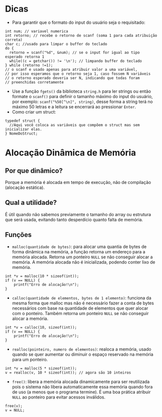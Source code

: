 # Dicas
* Para garantir que o formato do input do usuário seja o requisitado:
```
int num; // variavel numerica
int retorno; // recebe o retorno de scanf (soma 1 para cada atribuição correta)
char c; //usado para limpar o buffer do teclado
do {
  retorno = scanf("%d", &num); // se o input for igual ao tipo esperado retorna 1
  while((c = getchar()) != '\n'); // limpando buffer do teclado
} while (retorno !=1);
// o scanf e usado apenas para atribuir valor a uma variável,
// por isso esperamos que o retorno seja 1, caso fossem N variáveis
// o retorno esperado deveria ser N, indicando que todas foram
// preenchidas corretamente
```
* Use a função ```fgets()``` da biblioteca ```string.h``` para ler strings ou então formate o ```scanf()``` para definir o tamanho máximo do input do usuário, por exemplo: ```scanf("%50[^\n]", string)```, desse forma a string terá no máximo 50 letras e a leitura se encerrará ao pressionar ```Enter```.
* Como criar um struct:
```
typedef struct {
  //Aqui você coloca as variáveis que compõem o struct mas sem inicializar elas.
} NomeDoStruct;
```
# Alocação Dinâmica de Memória
## Por que dinâmico?
Porque a memória é alocada em tempo de execução, não de compilação (alocação estática).
## Qual a utilidade?
É útil quando não sabemos previamente o tamanho do array ou estrutura que será usada, evitando tanto desperdício quanto falta de memória.
## Funções
- ```malloc(quantidade de bytes)```: para alocar uma quantia de bytes de forma dinâmica na memória, a função retorna um endereço para a memória alocada. Retorna um ponteiro ```NULL``` se não conseguir alocar a memória. A memória alocada não é inicializada, podendo conter lixo de memória.
```
int *v = malloc(10 * sizeof(int));
if (v == NULL) {
    printf("Erro de alocação!\n");
}
```
- ```calloc(quantidade de elementos, bytes de 1 elemento)```: funciona da mesma forma que malloc mas não é necessário fazer a conta de bytes necessários com base na quantidade de elementos que quer alocar com o ponteiro. Também retorna um ponteiro ```NULL``` se não conseguir alocar a memória.
```
int *v = calloc(10, sizeof(int));
if (v == NULL) {
    printf("Erro de alocação!\n");
}
```
- ```realloc(pointeiro, numero de elementos)```: realoca a memória, usado quando se quer aumentar ou diminuir o espaço reservado na memória para um ponteiro.
```
int *v = malloc(5 * sizeof(int));
v = realloc(v, 10 * sizeof(int)); // agora são 10 inteiros

```
- ```free()```: libera a memória alocada dinamicamente para ser reutilizada pois o sistema não libera automaticamente essa memória quando fora de uso (a menos que o programa termine). É uma boa prática atribuir ```NULL``` ao ponteiro para evitar acessos inválidos.
```
free(v);
v = NULL;
```
